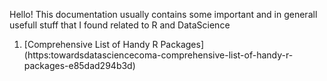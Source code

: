 Hello! This documentation usually contains some important and in generall usefull stuff that I found related to R and DataScience


1. [Comprehensive List of Handy R Packages] (https:towardsdatasciencecoma-comprehensive-list-of-handy-r-packages-e85dad294b3d)
 
